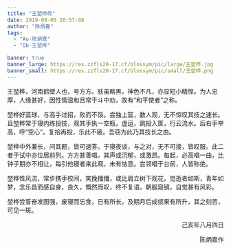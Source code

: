 ```yaml
---
title: "王堃桦传"
date: 2019-08-05 20:57:08
author: "陈炳嘉"
tags: 
  - "Au-陈炳嘉"
  - "Ob-王堃桦"

banner: true
banner_large: https://res.zzfls20-17.cf/blossym/pic/large/王堃桦.jpg
banner_small: https://res.zzfls20-17.cf/blossym/pic/small/王堃桦.png
---
```


<p>王堃桦，河南鹤壁人也，号方方。肤虽略黑，神色不凡，亦显短小精悍。为人忠厚，人缘甚好，因性情温和且常于斗中劝，故有&ldquo;和平使者&ldquo;之称。</p>
<p>堃桦好篮球，与高手过招，败而不馁。尝独上篮，数人观，无不惊叹其技之速长。且堃桦常于寝内练投技，观其手执一空瓶，虚运，跳投入筐，行云流水。后右手举高，呼&ldquo;空心&ldquo;。复拾再投，乐此不疲。吾窃为此乃其技长之由。</p>
<p>堃桦中外兼长，问其题，皆可速答。于寝夜谈，与之对，无不可接，皆叹服。此二者于试中亦位居前列。方方甚善唱，其声或沉郁，或激昂。每起，必高唱一曲，比钟子期亦不相让，每引他寝者来此观，未有怯意。尝领唱于台前，人皆称绝。</p>
<p>堃桦性风流，常步携手校间，笑挽攕攕，或比肩立树下观花，觉逝者如斯，青年如梦，念乐昌而感自身，良久，慨然而叹，终不复语。朝服窥镜，自觉甚有风彩。</p>
<p>堃桦尝誓奋发图强，废寝而忘食，日有所长，及期月后成绩果有所升，其之刻苦，可见一斑。</p>
<p style="text-align: right;">&nbsp;&nbsp;&nbsp;&nbsp;&nbsp;&nbsp;&nbsp;&nbsp;&nbsp;&nbsp;&nbsp;&nbsp;&nbsp;&nbsp;&nbsp;&nbsp;&nbsp;&nbsp;&nbsp;&nbsp;&nbsp;&nbsp;&nbsp;&nbsp;&nbsp;&nbsp;&nbsp;&nbsp;&nbsp;&nbsp;&nbsp;&nbsp;&nbsp;&nbsp;&nbsp;&nbsp;&nbsp;&nbsp;&nbsp;&nbsp;&nbsp;&nbsp;&nbsp;&nbsp;&nbsp;&nbsp;&nbsp;&nbsp;&nbsp;&nbsp;&nbsp;&nbsp;&nbsp;&nbsp;己亥年八月四日</p>
<p style="text-align: right;">&nbsp;&nbsp;&nbsp;&nbsp;&nbsp;&nbsp;&nbsp;&nbsp;&nbsp;&nbsp;&nbsp;&nbsp;&nbsp;&nbsp;&nbsp;&nbsp;&nbsp;&nbsp;&nbsp;&nbsp;&nbsp;&nbsp;&nbsp;&nbsp;&nbsp;&nbsp;&nbsp;&nbsp;&nbsp;&nbsp;&nbsp;&nbsp;&nbsp;&nbsp;&nbsp;&nbsp;&nbsp;&nbsp;&nbsp;&nbsp;&nbsp;&nbsp;&nbsp;&nbsp;&nbsp;&nbsp;&nbsp;&nbsp;&nbsp;&nbsp;&nbsp;&nbsp;&nbsp;&nbsp;&nbsp;&nbsp;&nbsp;&nbsp;&nbsp;&nbsp;&nbsp;&nbsp;&nbsp;陈炳嘉作</p>